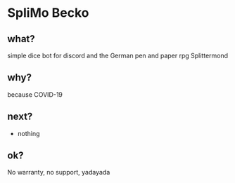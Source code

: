 # SpliMo Becko

## what?
simple dice bot for discord and the German pen and paper rpg Splittermond

## why?
because COVID-19

## next?
- nothing

## ok?
No warranty, no support, yadayada
